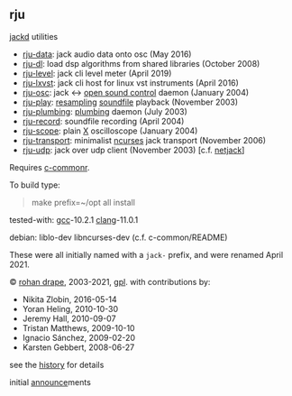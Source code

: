 rju
---

[jackd](http://jackaudio.org/) utilities

- [rju-data][-data]: jack audio data onto osc (May 2016)
- [rju-dl][-dl]: load dsp algorithms from shared libraries (October 2008)
- [rju-level][-level]: jack cli level meter (April 2019)
- [rju-lxvst][-lxvst]: jack cli host for linux vst instruments (April 2016)
- [rju-osc][-osc]: jack <-> [open sound control](http://opensoundcontrol.org/) daemon (January 2004)
- [rju-play][-play]: [resampling](http://mega-nerd.com/libsamplerate/) [soundfile](http://mega-nerd.com/libsndfile/) playback (November 2003)
- [rju-plumbing][-plumbing]: [plumbing](https://9fans.github.io/plan9port/man/man7/plumb.html) daemon (July 2003)
- [rju-record][-record]: soundfile recording (April 2004)
- [rju-scope][-scope]: plain [X](http://x.org) oscilloscope (January 2004)
- [rju-transport][-transport]: minimalist [ncurses](http://gnu.org/software/ncurses/) jack transport (November 2006)
- [rju-udp][-udp]: jack over udp client (November 2003) [c.f. [netjack](http://netjack.sf.net/)]

<!-- [plumb]: http://plan9.bell-labs.com/sys/doc/plumb.html -->

[-data]: https://rohandrape.net/?t=rju&e=md/rju-data.md
[-dl]: https://rohandrape.net/?t=rju&e=md/rju-dl.md
[-level]: https://rohandrape.net/?t=rju&e=md/rju-level.md
[-lxvst]: https://rohandrape.net/?t=rju&e=md/rju-lxvst.md
[-osc]: https://rohandrape.net/?t=rju&e=md/rju-osc.md
[-play]: https://rohandrape.net/?t=rju&e=md/rju-play.md
[-plumbing]: https://rohandrape.net/?t=rju&e=md/rju-plumbing.md
[-record]: https://rohandrape.net/?t=rju&e=md/rju-record.md
[-scope]: https://rohandrape.net/?t=rju&e=md/rju-scope.md
[-transport]: https://rohandrape.net/?t=rju&e=md/rju-transport.md
[-udp]: https://rohandrape.net/?t=rju&e=md/rju-udp.md

Requires [c-commonr](https://rohandrape.net/?t=c-commonr).

To build type:

> make prefix=~/opt all install

<!--

Documentation is in [asciidoc](http://methods.co.nz/asciidoc/) format, which is more or less
interoperable with [markdown](http://daringfireball.net/projects/markdown/) and here has an `.md` suffix. To build type:

> cd md ; for i in *.md ; do asciidoc $i; done
-->

tested-with:
[gcc](http://gcc.gnu.org/)-10.2.1
[clang](https://clang.llvm.org/)-11.0.1

debian: liblo-dev libncurses-dev (c.f. c-common/README)

These were all initially named with a `jack-` prefix, and were renamed April 2021.

© [rohan drape](http://rohandrape.net/),
  2003-2021,
  [gpl](http://gnu.org/copyleft/).
  with contributions by:

- Nikita Zlobin, <!-- cook60020tmp@mail.ru --> 2016-05-14
- Yoran Heling, <!-- projects@yorhel.nl --> 2010-10-30
- Jeremy Hall, <!-- jhall@maoz.com --> 2010-09-07
- Tristan Matthews, <!-- le.businessman@gmail.com --> 2009-10-10
- Ignacio Sánchez, <!-- ignacio.sanchez@vocali.net --> 2009-02-20
- Karsten Gebbert, <!-- k.gebbert@gmail.com --> 2008-06-27

see the [history](https://rohandrape.net/?t=rju&q=history) for details

initial [announce](https://rohandrape.net/?t=rju&e=md/announce.md)ments
